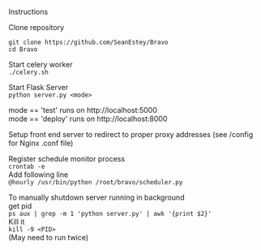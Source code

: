 Instructions<br>

Clone repository
```
git clone https://github.com/SeanEstey/Bravo
cd Bravo
```
Start celery worker<br>
`./celery.sh`<br>

Start Flask Server<br>
`python server.py <mode>`<br>

mode == 'test' runs on http://localhost:5000<br>
mode == 'deploy' runs on http://localhost:8000<br>

Setup front end server to redirect to proper proxy addresses (see /config for Nginx .conf file)<br>

Register schedule monitor process<br>
`crontab -e`<br>
Add following line<br>
`@hourly /usr/bin/python /root/bravo/scheduler.py`<br>

To manually shutdown server running in background<br>
get pid<br>
`ps aux | grep -m 1 'python server.py' | awk '{print $2}'`<br>
Kill it<br>
`kill -9 <PID>`<br>
(May need to run twice)

